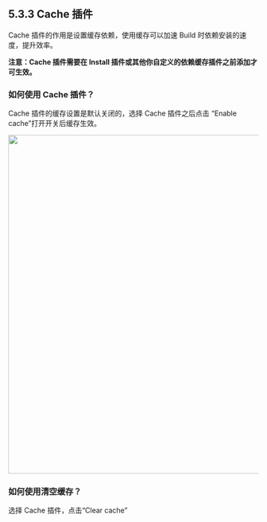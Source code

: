 ## 5.3.3 Cache 插件

Cache 插件的作用是设置缓存依赖，使用缓存可以加速 Build  时依赖安装的速度，提升效率。

<b>注意：Cache 插件需要在 Install 插件或其他你自定义的依赖缓存插件之前添加才可生效。</b>

### 如何使用 Cache 插件？

Cache 插件的缓存设置是默认关闭的，选择 Cache 插件之后点击 “Enable cache”打开开关后缓存生效。

<img src = "https://dn-shimo-image.qbox.me/1bY7v0E6reM6xOst.png!thumbnail" width=680>


### 如何使用清空缓存？

选择 Cache 插件，点击“Clear cache”
